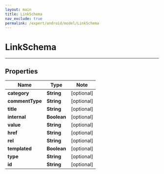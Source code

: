 ```yaml
---
layout: main
title: LinkSchema
nav_exclude: true
permalink: /expert/android/model/LinkSchema
---
```


# LinkSchema

---

## Properties

Name | Type | Note
---- | ---- | ----
**category** | **String** | [optional] 
**commentType** | **String** | [optional] 
**title** | **String** | [optional] 
**internal** | **Boolean** | [optional] 
**value** | **String** | [optional] 
**href** | **String** | [optional] 
**rel** | **String** | [optional] 
**templated** | **Boolean** | [optional] 
**type** | **String** | [optional] 
**id** | **String** | [optional] 

